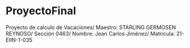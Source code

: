 # ProyectoFinal
Proyecto de calculo de Vacaciones/ Maestro: STARLING GERMOSEN REYNOSO/ Sección 0463/ Nombre: Jean Carlos Jiménez/ Matricula: 21-EIIN-1-035   
